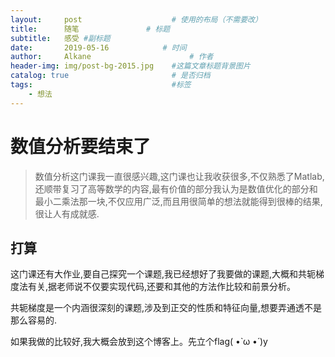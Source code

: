 ```yaml
---
layout:     post                    # 使用的布局（不需要改）
title:      随笔               # 标题 
subtitle:   感受 #副标题
date:       2019-05-16            # 时间
author:     Alkane                      # 作者
header-img: img/post-bg-2015.jpg    #这篇文章标题背景图片
catalog: true                       # 是否归档
tags:                               #标签
    - 想法
---
```

# 数值分析要结束了
> 数值分析这门课我一直很感兴趣,这门课也让我收获很多,不仅熟悉了Matlab,还顺带复习了高等数学的内容,最有价值的部分我认为是数值优化的部分和最小二乘法那一块,不仅应用广泛,而且用很简单的想法就能得到很棒的结果,很让人有成就感.

## 打算
这门课还有大作业,要自己探究一个课题,我已经想好了我要做的课题,大概和共轭梯度法有关,据老师说不仅要实现代码,还要和其他的方法作比较和前景分析。

共轭梯度是一个内涵很深刻的课题,涉及到正交的性质和特征向量,想要弄通透不是那么容易的.

如果我做的比较好,我大概会放到这个博客上。先立个flag( •̀ ω •́ )y
